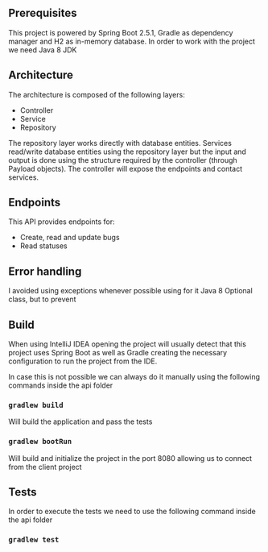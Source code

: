 ## Prerequisites
This project is powered by Spring Boot 2.5.1, Gradle as dependency manager and H2 as in-memory database. In order to work with the project we need Java 8 JDK

## Architecture
The architecture is composed of the following layers:
* Controller
* Service
* Repository

The repository layer works directly with database entities. Services read/write database entities using the repository layer but the input and output is done using the structure required by the controller (through Payload objects).
The controller will expose the endpoints and contact services.

## Endpoints
This API provides endpoints for:
* Create, read and update bugs
* Read statuses


## Error handling
I avoided using exceptions whenever possible using for it Java 8 Optional class, but to prevent 

## Build
When using IntelliJ IDEA opening the project will usually detect that this project uses Spring Boot as well as Gradle creating the necessary configuration to run the project from the IDE.

In case this is not possible we can always do it manually using the following commands inside the api folder

### `gradlew build`

Will build the application and pass the tests

### `gradlew bootRun`

Will build and initialize the project in the port 8080 allowing us to connect from the client project

## Tests
In order to execute the tests we need to use the following command inside the api folder

### `gradlew test`